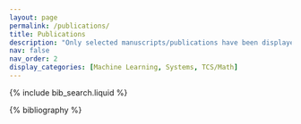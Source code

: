 ```yaml
---
layout: page
permalink: /publications/
title: Publications
description: "Only selected manuscripts/publications have been displayed here. For a list of all acknowledged works that I have participated in, please check my Google Scholar/dblp profile(s). *Note*: Publications with a symbol appended to the immediate right of my name indicate my first (co-)authorship therein."
nav: false
nav_order: 2
display_categories: [Machine Learning, Systems, TCS/Math]
---
```


<!-- _pages/publications.md -->

<!-- Bibsearch Feature -->

{% include bib_search.liquid %}

<div class="publications">

{% bibliography %}

</div>
